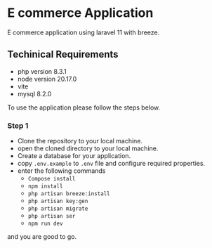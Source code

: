 # E commerce Application

E commerce application using laravel 11 with breeze.

## Techinical Requirements
- php version 8.3.1
- node version 20.17.0
- vite
- mysql 8.2.0

To use the application please follow the steps below.

### Step 1
- Clone the repository to your local machine.
- open the cloned directory to your local machine.
- Create a database for your application.
- copy `.env.example` to `.env` file and configure required properties.
- enter the following commands
    - `Compose install`
    - `npm install`
    - `php artisan breeze:install`
    - `php artisan key:gen`
    - `php artisan migrate`
    - `php artisan ser`
    - `npm run dev`

and you are good to go.
